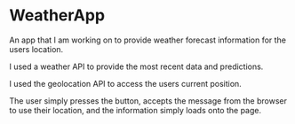 # WeatherApp
An app that I am working on to provide weather forecast information for the users location.

I used a weather API to provide the most recent data and predictions.

I used the geolocation API to access the users current position. 

The user simply presses the button, accepts the message from the browser to use their location, and the information simply loads onto the page.
